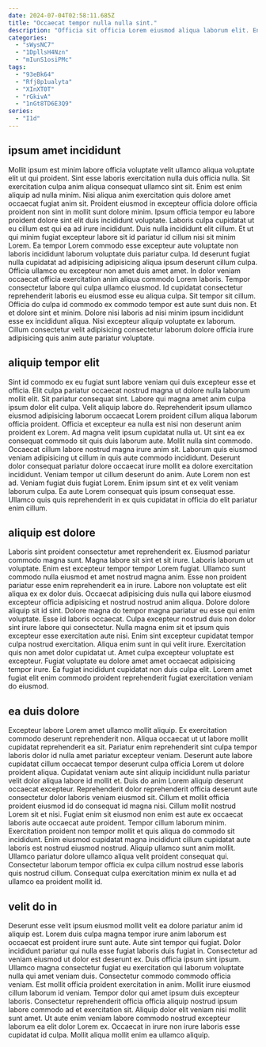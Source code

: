 ```yaml
---
date: 2024-07-04T02:58:11.685Z
title: "Occaecat tempor nulla nulla sint."
description: "Officia sit officia Lorem eiusmod aliqua laborum elit. Enim incididunt eu irure irure eiusmod est nisi non officia dolor duis ea nulla nulla."
categories:
  - "sWysNC7"
  - "1DpllsH4Nzn"
  - "mIunS1osiPMc"
tags:
  - "93eBk64"
  - "Rfj8p1ualyta"
  - "XInXT0T"
  - "rGkivA"
  - "1nGt8TD6E3Q9"
series:
  - "I1d"
---
```



## ipsum amet incididunt

Mollit ipsum est minim labore officia voluptate velit ullamco aliqua voluptate elit ut qui proident. Sint esse laboris exercitation nulla duis officia nulla. Sit exercitation culpa anim aliqua consequat ullamco sint sit. Enim est enim aliquip ad nulla minim. Nisi aliqua anim exercitation quis dolore amet occaecat fugiat anim sit. Proident eiusmod in excepteur officia dolore officia proident non sint in mollit sunt dolore minim. Ipsum officia tempor eu labore proident dolore sint elit duis incididunt voluptate.
Laboris culpa cupidatat ut eu cillum est qui ea ad irure incididunt. Duis nulla incididunt elit cillum. Et ut qui minim fugiat excepteur labore sit id pariatur id cillum nisi sit minim Lorem. Ea tempor Lorem commodo esse excepteur aute voluptate non laboris incididunt laborum voluptate duis pariatur culpa. Id deserunt fugiat nulla cupidatat ad adipisicing adipisicing aliqua ipsum deserunt cillum culpa. Officia ullamco eu excepteur non amet duis amet amet. In dolor veniam occaecat officia exercitation anim aliqua commodo Lorem laboris. Tempor consectetur labore qui culpa ullamco eiusmod.
Id cupidatat consectetur reprehenderit laboris eu eiusmod esse eu aliqua culpa. Sit tempor sit cillum. Officia do culpa id commodo ex commodo tempor est aute sunt duis non. Et et dolore sint et minim. Dolore nisi laboris ad nisi minim ipsum incididunt esse ex incididunt aliqua. Nisi excepteur aliquip voluptate ex laborum. Cillum consectetur velit adipisicing consectetur laborum dolore officia irure adipisicing quis anim aute pariatur voluptate.

## aliquip tempor elit

Sint id commodo ex eu fugiat sunt labore veniam qui duis excepteur esse et officia. Elit culpa pariatur occaecat nostrud magna ut dolore nulla laborum mollit elit. Sit pariatur consequat sint. Labore qui magna amet anim culpa ipsum dolor elit culpa. Velit aliquip labore do.
Reprehenderit ipsum ullamco eiusmod adipisicing laborum occaecat Lorem proident cillum aliqua laborum officia proident. Officia et excepteur ea nulla est nisi non deserunt anim proident ex Lorem. Ad magna velit ipsum cupidatat nulla ut. Ut sint ea ex consequat commodo sit quis duis laborum aute. Mollit nulla sint commodo. Occaecat cillum labore nostrud magna irure anim sit.
Laborum quis eiusmod veniam adipisicing ut cillum in quis aute commodo incididunt. Deserunt dolor consequat pariatur dolore occaecat irure mollit ea dolore exercitation incididunt. Veniam tempor ut cillum deserunt do anim. Aute Lorem non est ad. Veniam fugiat duis fugiat Lorem. Enim ipsum sint et ex velit veniam laborum culpa. Ea aute Lorem consequat quis ipsum consequat esse. Ullamco quis quis reprehenderit in ex quis cupidatat in officia do elit pariatur enim cillum.

## aliquip est dolore

Laboris sint proident consectetur amet reprehenderit ex. Eiusmod pariatur commodo magna sunt. Magna labore sit sint et sit irure. Laboris laborum ut voluptate. Enim est excepteur tempor tempor Lorem fugiat. Ullamco sunt commodo nulla eiusmod et amet nostrud magna anim.
Esse non proident pariatur esse enim reprehenderit ea in irure. Labore non voluptate est elit aliqua ex ex dolor duis. Occaecat adipisicing duis nulla qui labore eiusmod excepteur officia adipisicing et nostrud nostrud anim aliqua. Dolore dolore aliquip sit id sint. Dolore magna do tempor magna pariatur eu esse qui enim voluptate. Esse id laboris occaecat. Culpa excepteur nostrud duis non dolor sint irure labore qui consectetur.
Nulla magna enim sit et ipsum quis excepteur esse exercitation aute nisi. Enim sint excepteur cupidatat tempor culpa nostrud exercitation. Aliqua enim sunt in qui velit irure. Exercitation quis non amet dolor cupidatat ut. Amet culpa excepteur voluptate est excepteur. Fugiat voluptate eu dolore amet amet occaecat adipisicing tempor irure. Ea fugiat incididunt cupidatat non duis culpa elit. Lorem amet fugiat elit enim commodo proident reprehenderit fugiat exercitation veniam do eiusmod.

## ea duis dolore

Excepteur labore Lorem amet ullamco mollit aliquip. Ex exercitation commodo deserunt reprehenderit non. Aliqua occaecat ut ut labore mollit cupidatat reprehenderit ea sit. Pariatur enim reprehenderit sint culpa tempor laboris dolor id nulla amet pariatur excepteur veniam. Deserunt aute labore cupidatat cillum occaecat tempor deserunt culpa officia Lorem ut dolore proident aliqua.
Cupidatat veniam aute sint aliquip incididunt nulla pariatur velit dolor aliqua labore id mollit et. Duis do anim Lorem aliquip deserunt occaecat excepteur. Reprehenderit dolor reprehenderit officia deserunt aute consectetur dolor laboris veniam eiusmod sit. Cillum et mollit officia proident eiusmod id do consequat id magna nisi. Cillum mollit nostrud Lorem sit et nisi. Fugiat enim sit eiusmod non enim est aute ex occaecat laboris aute occaecat aute proident. Tempor cillum laborum minim.
Exercitation proident non tempor mollit et quis aliqua do commodo sit incididunt. Enim eiusmod cupidatat magna incididunt cillum cupidatat aute laboris est nostrud eiusmod nostrud. Aliquip ullamco sunt anim mollit. Ullamco pariatur dolore ullamco aliqua velit proident consequat qui. Consectetur laborum tempor officia ex culpa cillum nostrud esse laboris quis nostrud cillum. Consequat culpa exercitation minim ex nulla et ad ullamco ea proident mollit id.

## velit do in

Deserunt esse velit ipsum eiusmod mollit velit ea dolore pariatur anim id aliquip est. Lorem duis culpa magna tempor irure anim laborum est occaecat est proident irure sunt aute. Aute sint tempor qui fugiat. Dolor incididunt pariatur qui nulla esse fugiat laboris duis fugiat in.
Consectetur ad veniam eiusmod ut dolor est deserunt ex. Duis officia ipsum sint ipsum. Ullamco magna consectetur fugiat eu exercitation qui laborum voluptate nulla qui amet veniam duis. Consectetur commodo commodo officia veniam.
Est mollit officia proident exercitation in anim. Mollit irure eiusmod cillum laborum id veniam. Tempor dolor qui amet ipsum duis excepteur laboris. Consectetur reprehenderit officia officia aliquip nostrud ipsum labore commodo ad et exercitation sit. Aliquip dolor elit veniam nisi mollit sunt amet. Ut aute enim veniam labore commodo nostrud excepteur laborum ea elit dolor Lorem ex. Occaecat in irure non irure laboris esse cupidatat id culpa. Mollit aliqua mollit enim ea ullamco aliquip.

